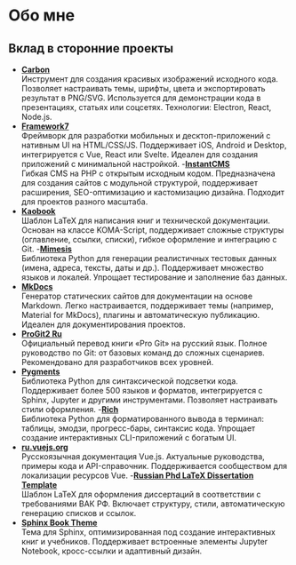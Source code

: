 # Обо мне

## Вклад в сторонние проекты

- **[Carbon](https://github.com/carbon-app/carbon)**  
Инструмент для создания красивых изображений исходного кода. Позволяет настраивать темы, шрифты, цвета и экспортировать результат в PNG/SVG. Используется для демонстрации кода в презентациях, статьях или соцсетях. Технологии: Electron, React, Node.js.
- **[Framework7](https://github.com/framework7io/framework7-website)**  
Фреймворк для разработки мобильных и десктоп-приложений с нативным UI на HTML/CSS/JS. Поддерживает iOS, Android и Desktop, интегрируется с Vue, React или Svelte. Идеален для создания приложений с минимальной настройкой.
-**[InstantCMS](https://github.com/instantsoft/icms2)**  
Гибкая CMS на PHP с открытым исходным кодом. Предназначена для создания сайтов с модульной структурой, поддерживает расширения, SEO-оптимизацию и кастомизацию дизайна. Подходит для проектов разного масштаба.
- **[Kaobook](https://github.com/fmarotta/kaobook)**  
Шаблон LaTeX для написания книг и технической документации. Основан на классе KOMA-Script, поддерживает сложные структуры (оглавление, ссылки, списки), гибкое оформление и интеграцию с Git.
-**[Mimesis](https://github.com/lk-geimfari/mimesis)**  
Библиотека Python для генерации реалистичных тестовых данных (имена, адреса, тексты, даты и др.). Поддерживает множество языков и локалей. Упрощает тестирование и заполнение баз данных.
- **[MkDocs](https://github.com/mkdocs/mkdocs)**  
Генератор статических сайтов для документации на основе Markdown. Легко настраивается, поддерживает темы (например, Material for MkDocs), плагины и автоматическую публикацию. Идеален для документирования проектов.
- **[ProGit2 Ru](https://github.com/progit/progit2-ru)**  
Официальный перевод книги «Pro Git» на русский язык. Полное руководство по Git: от базовых команд до сложных сценариев. Рекомендовано для разработчиков всех уровней.
- **[Pygments](https://github.com/pygments/pygments)**  
Библиотека Python для синтаксической подсветки кода. Поддерживает более 500 языков и форматов, интегрируется с Sphinx, Jupyter и другими инструментами. Позволяет настраивать стили оформления.
-**[Rich](https://github.com/Textualize/rich)**  
Библиотека Python для форматированного вывода в терминал: таблицы, эмодзи, прогресс-бары, синтаксис кода. Упрощает создание интерактивных CLI-приложений с богатым UI.
- **[ru.vuejs.org](https://github.com/translation-gang/ru.vuejs.org)**  
Русскоязычная документация Vue.js. Актуальные руководства, примеры кода и API-справочник. Поддерживается сообществом для локализации ресурсов Vue.
-**[Russian Phd LaTeX Dissertation Template](https://github.com/AndreyAkinshin/Russian-Phd-LaTeX-Dissertation-Template)**  
Шаблон LaTeX для оформления диссертаций в соответствии с требованиями ВАК РФ. Включает структуру, стили, автоматическую генерацию списков и ссылок.
- **[Sphinx Book Theme](https://github.com/executablebooks/sphinx-book-theme)**  
Тема для Sphinx, оптимизированная под создание интерактивных книг и учебников. Поддерживает встроенные элементы Jupyter Notebook, кросс-ссылки и адаптивный дизайн.
